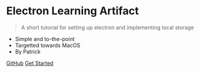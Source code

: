 <!-- _coverpage.md -->

# Electron Learning Artifact

> A short tutorial for setting up electron and implementing local storage

- Simple and to-the-point
- Targetted towards MacOS
- By Patrick

[GitHub](https://github.com/docsifyjs/docsify/)
[Get Started](/setup)
